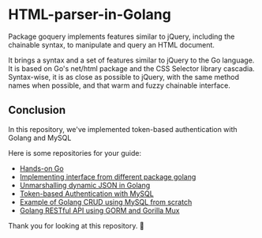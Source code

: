 # HTML-parser-in-Golang

Package goquery implements features similar to jQuery, including the chainable syntax, to manipulate and query an HTML document.

It brings a syntax and a set of features similar to jQuery to the Go language. It is based on Go's net/html package and the CSS Selector library cascadia. Syntax-wise, it is as close as possible to jQuery, with the same method names when possible, and that warm and fuzzy chainable interface.

## Conclusion

In this repository, we've implemented token-based authentication with Golang and MySQL

Here is some repositories for your guide:

- [Hands-on Go](https://github.com/hashi7412/handson-go)
- [Implementing interface from different package golang](https://github.com/hashi7412/multi-packages-interface)
- [Unmarshalling dynamic JSON in Golang](https://github.com/hashi7412/unmarshalling-dynamic-json)
- [Token-based Authentication with MySQL](https://github.com/hashi7412/tokenbased-authentication)
- [Example of Golang CRUD using MySQL from scratch](https://github.com/hashi7412/CRUD-with-MySQL)
- [Golang RESTful API using GORM and Gorilla Mux](https://github.com/hashi7412/RestfulAPI-with-GORM-and-GorillaMux)

Thank you for looking at this repository. 👋
